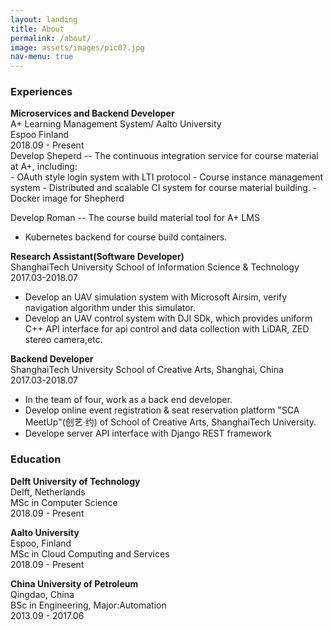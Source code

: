 ```yaml
---
layout: landing
title: About
permalink: /about/
image: assets/images/pic07.jpg
nav-menu: true
---
```

<div id="main" class="alt">
	<div class="inner">
			<h3>Experiences</h3>
			<p><strong>Microservices and Backend Developer</strong>
			<br>A+ Learning Management System/ Aalto University
<br>Espoo Finland
<br>2018.09 - Present
<br>
Develop Sheperd -- The continuous integration service for course material at A+, including:
<br>
 - OAuth style login system with LTI protocol
 - Course instance management system
 - Distributed and scalable CI system for course material building.
 - Docker image for Shepherd
 
 Develop Roman -- The course build material tool for A+ LMS<br>
 - Kubernetes backend for course build containers.

</p>
			<p><strong>Research Assistant(Software Developer)</strong>
			<br>ShanghaiTech University School of Information Science & Technology
<br>2017.03-2018.07<br>

- Develop an UAV simulation system with Microsoft Airsim, verify navigation algorithm under this simulator.<br>
- Develop an UAV control system with DJI SDk, which provides uniform C++ API interface for api control and data collection with LiDAR, ZED stereo camera,etc. 
</p>
			<p><strong>Backend Developer</strong>
			<br>ShanghaiTech University School of Creative Arts, Shanghai, China
<br>2017.03-2018.07<br>

- In the team of four, work as a back end developer.
- Develop online event registration & seat reservation platform "SCA MeetUp"(创艺·约) of School of Creative Arts, ShanghaiTech University.
- Develope server API interface with Django REST framework</p>
</div>

<div class="inner">
<h3>Education</h3>
			<p><strong>Delft University of Technology</strong>
			<br>Delft, Netherlands
<br>MSc in Computer Science
<br>2018.09 - Present</p>
			<p><strong>Aalto University</strong>
			<br>Espoo, Finland
<br>MSc in Cloud Computing and Services
<br>2018.09 - Present</p>
			<p><strong>China University of Petroleum</strong>
			<br>Qingdao, China
<br>BSc in Engineering, Major:Automation
<br>2013.09 - 2017.06</p>
</div>
